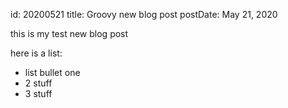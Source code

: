 id: 20200521
title: Groovy new blog post
postDate: May 21, 2020

this is my test new blog post

here is a list:

- list bullet one
- 2 stuff
- 3 stuff
